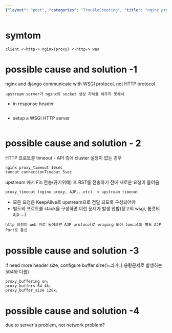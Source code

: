 ```yaml
---
{"layout": "post", "categories": "TroubleShooting", "title": "nginx proxy django 502", "feature-img": "assets/img/feature_img.png"}
---
```

# symtom
```
client <-http-> nginx(proxy) <-http-> was
```

# possible cause and solution -1
nginx and django communicate with WSGI protocol, not HTTP protocol
```
upstream server가 nginx의 socket 생성 자체를 해주지 못해서
```
- in response header
```

```
- setup a WSGI HTTP server
```

```

# possible cause and solution - 2
HTTP 프로토콜 timeout - API 측에 cluster 설정이 없는 경우
```
nginx proxy_timeout 10sec
tomcat connectionTimeout 5sec
```
upstream 에서 Fin 전송(끊기위해) 후 RST를 전송하기 전에 새로운 요청이 들어옴
```
proxy_timeout (nginx proxy, AJP...etc)  < upstream timeout
```
- 모든 요청은 KeepAlive로 upstream으로 전달 되도록 구성되어야
- 별도의 프로토콜 stack을 구성하면 이런 문제가 발생 안함(장고의 wsgi, 톰캣의 ajp ...)
```
http 요청이 web 으로 들어오면 AJP protocol로 wraping 되어 tomcat의 별도 AJP Port로 통신
```

# possible cause and solution -3
if need more header size, configure buffer size(느리거나 용량문제로 발생하는 504와 다름)
```
proxy_buffering on;
proxy_buffers 64 4k;
proxy_buffer_size 128k;
```

# possible cause and solution -4
due to server's problem, not network problem?


